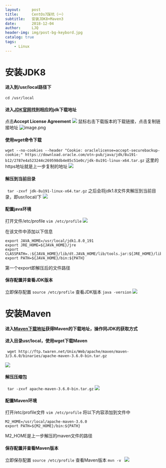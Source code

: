 ```yaml
---
layout:     post
title:      CentOs7踩坑（一）
subtitle:   安装JDK8+Maven3
date:       2018-12-04
author:     LJQ
header-img: img/post-bg-keybord.jpg
catalog: true
tags:
    - Linux 
---
```


# 安装JDK8
#### 进入到/usr/local路径下
```cd /usr/local```
#### 进入[JDK官网](https://www.oracle.com/technetwork/java/javase/downloads/jdk8-downloads-2133151.html)找到相应的jdk下载地址
点击**Accept License Agreement**
![](https://upload-images.jianshu.io/upload_images/15504753-ce9f80161fdc2bf5.png?imageMogr2/auto-orient/strip%7CimageView2/2/w/1240)
鼠标右击下载版本的下载链接，点击复制链接地址
![image.png](https://upload-images.jianshu.io/upload_images/15504753-31e25327fc0f0c9a.png?imageMogr2/auto-orient/strip%7CimageView2/2/w/1240)

#### 使用wget命令下载
```wget --no-cookies --header "Cookie: oraclelicense=accept-securebackup-cookie;" https://download.oracle.com/otn-pub/java/jdk/8u191-b12/2787e4a523244c269598db4e85c51e0c/jdk-8u191-linux-x64.tar.gz```
这里的https地址就是上一步复制的地址
![](https://upload-images.jianshu.io/upload_images/15504753-76ea14586d02c8b2.png?imageMogr2/auto-orient/strip%7CimageView2/2/w/1240)

#### 解压到当前目录
``` tar -zxvf jdk-8u191-linux-x64.tar.gz```
之后会将jdk1.8文件夹解压到当前目录，即usr/local/下
![](https://upload-images.jianshu.io/upload_images/15504753-aeb27b6711017b29.png?imageMogr2/auto-orient/strip%7CimageView2/2/w/1240)
#### 配置java环境
打开文件/etc/profile
```vim /etc/profile```
![](https://upload-images.jianshu.io/upload_images/15504753-0fb682aa149eb3f8.png?imageMogr2/auto-orient/strip%7CimageView2/2/w/1240)

在该文件中添加以下信息
~~~
export JAVA_HOME=/usr/local/jdk1.8.0_191
export JRE_HOME=${JAVA_HOME}/jre
export CLASSPATH=.:${JAVA_HOME}/lib/dt.JAVA_HOME/lib/tools.jar:${JRE_HOME}/lib
export PATH=${JAVA_HOME}/bin:${PATH}
~~~
第一个export即解压后的文件路径
#### 保存配置并查看JDK版本
立即保存配置
```source /etc/profile```
查看JDK版本
```java -version```
![](https://upload-images.jianshu.io/upload_images/15504753-ac93e44dbe009cd1.png?imageMogr2/auto-orient/strip%7CimageView2/2/w/1240)

# 安装Maven
#### 进入[Maven下载地址](https://maven.apache.org/download.cgi)获得Maven的下载地址，操作同JDK的获取方式
#### 进入目录usr/local，使用wget下载Maven
``` wget http://ftp.twaren.net/Unix/Web/apache/maven/maven-3/3.6.0/binaries/apache-maven-3.6.0-bin.tar.gz```

![](https://upload-images.jianshu.io/upload_images/15504753-0254c2d89c5b0a14.png?imageMogr2/auto-orient/strip%7CimageView2/2/w/1240)

#### 解压压缩包

``` tar -zxvf apache-maven-3.6.0-bin.tar.gz```
![](https://upload-images.jianshu.io/upload_images/15504753-09c217fe02f27cdb.png?imageMogr2/auto-orient/strip%7CimageView2/2/w/1240)

#### 配置Maven环境
打开/etc/profile文件
```vim /etc/profile```
将以下内容添加到文件中
```
M2_HOME=/usr/local/apache-maven-3.6.0
export PATH=${M2_HOME}/bin:${PATH}
```
M2_HOME是上一步解压的maven文件的路径
#### 保存配置并查看Maven版本
立即保存配置
```source /etc/profile```
查看Maven版本
```mvn -v ```
![](https://upload-images.jianshu.io/upload_images/15504753-e856ea5e445263b3.png?imageMogr2/auto-orient/strip%7CimageView2/2/w/1240)